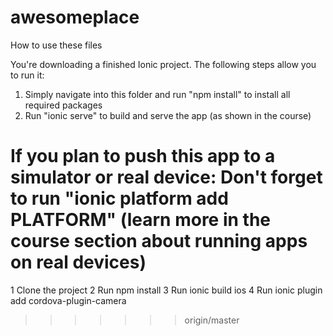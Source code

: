 # awesomeplace
How to use these files

You're downloading a finished Ionic  project. The following steps allow you to run it:

1) Simply navigate into this folder and run "npm install" to install all required packages
2) Run "ionic serve" to build and serve the app (as shown in the course)

If you plan to push this app to a simulator or real device: Don't forget to run "ionic platform add PLATFORM" (learn more in the course section about running apps on real devices)
=======
1 Clone the project
2 Run npm install
3 Run ionic build ios
4 Run ionic plugin add cordova-plugin-camera
>>>>>>> origin/master
